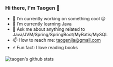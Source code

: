 ### Hi there, I'm Taogen 👋 

- 🔭 I’m currently working on something cool :wink:
- 🌱 I’m currently learning Java
- 💬 Ask me about anything related to Java/JVM/Spring/SpringBoot/MyBatis/MySQL
- 📫 How to reach me: taogenjia@gmail.com
- ⚡ Fun fact: I love reading books


![taogen's github stats](https://github-readme-stats.vercel.app/api?username=tagnja&show_icons=true&icon_color=805AD5&text_color=718096&bg_color=ffffff&hide_title=true)

<!--

**tagnja/tagnja** is a ✨ _special_ ✨ repository because its `README.md` (this file) appears on your GitHub profile.

Here are some ideas to get you started:

- 🔭 I’m currently working on ...
- 🌱 I’m currently learning ...
- 👯 I’m looking to collaborate on ...
- 🤔 I’m looking for help with ...
- 💬 Ask me about ...
- 📫 How to reach me: ...
- 😄 Pronouns: ...
- ⚡ Fun fact: ...

-->
